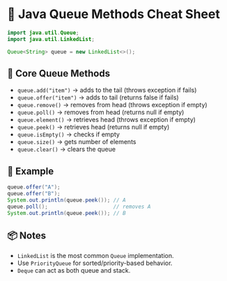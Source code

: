 # 🛒 Java Queue Methods Cheat Sheet

```java
import java.util.Queue;
import java.util.LinkedList;

Queue<String> queue = new LinkedList<>();
```

## 🔁 Core Queue Methods

- `queue.add("item")` → adds to the tail (throws exception if fails)  
- `queue.offer("item")` → adds to tail (returns false if fails)  
- `queue.remove()` → removes from head (throws exception if empty)  
- `queue.poll()` → removes from head (returns null if empty)  
- `queue.element()` → retrieves head (throws exception if empty)  
- `queue.peek()` → retrieves head (returns null if empty)  
- `queue.isEmpty()` → checks if empty  
- `queue.size()` → gets number of elements  
- `queue.clear()` → clears the queue

## 🧪 Example

```java
queue.offer("A");
queue.offer("B");
System.out.println(queue.peek()); // A
queue.poll();                     // removes A
System.out.println(queue.peek()); // B
```

## 📦 Notes

- `LinkedList` is the most common `Queue` implementation.  
- Use `PriorityQueue` for sorted/priority-based behavior.  
- `Deque` can act as both queue and stack.